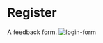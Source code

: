 # Register
A feedback form.
![login-form](https://user-images.githubusercontent.com/70481952/147849624-f0c35549-f39a-4d02-a2f5-d160ebaf16ab.jpg)
